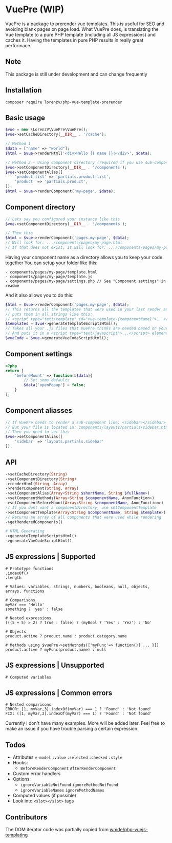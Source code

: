 
# VuePre (WIP)
VuePre is a package to prerender vue templates. This is useful for SEO and avoiding blank pages on page load. What VuePre does, is translating the Vue template to a pure PHP template (including all JS expressions) and caches it. Having the templates in pure PHP results in really great performace. 

## Note

This package is still under development and can change frequently

## Installation
```
composer require lorenzv/php-vue-template-prerender
```

## Basic usage

```php 
$vue = new \LorenzV\VuePre\VuePre();
$vue->setCacheDirectory(__DIR__ . '/cache');

// Method 1
$data = ["name" => "world"];
$html = $vue->renderHtml('<div>Hello {{ name }}!</div>', $data);

// Method 2 - Using component directory (required if you use sub-components)
$vue->setComponentDirectory(__DIR__ . '/components');
$vue->setComponentAlias([
    'product-list' => 'partials.product-list',
    'product' => 'partials.product',
]);
$html = $vue->renderComponent('my-page', $data);
```

## Component directory

```php
// Lets say you configured your instance like this
$vue->setComponentDirectory(__DIR__ . '/components');

// Then this
$html = $vue->renderComponent('pages.my-page', $data);
// Will look for: .../components/pages/my-page.html
// If that does not exist, it will look for: .../components/pages/my-page/template.html

```
Having your component name as a directory allows you to keep your code together
You can setup your folder like this:
```
- components/pages/my-page/template.html
- components/pages/my-page/template.js
- components/pages/my-page/settings.php // See "Component settings" in readme
```
And it also allows you to do this:
```php
$html = $vue->renderComponent('pages.my-page', $data);
// This returns all the templates that were used in your last render and 
// puts them in all strings like this:
// <script type="text/template" id="vue-template-{componentName}">...</script>
$templates = $vue->generateTemplateScriptsHtml();
// Takes all your .js files that VuePre thinks are needed based on your last render
// And puts it in a <script type="text/javascript">...</script> element
$vueCode = $vue->generateVueCodeScriptHtml();
```
## Component settings

```php
<?php
return [
	'beforeMount' => function(&$data){
		// Set some defaults
		$data['openPopup'] = false;
	}
];
```
## Component aliasses

```php
// If VuePre needs to render a sub-component like: <sidebar></sidebar>
// But your file is located in: components/layouts/partials/sidebar.html
// Then you need to set this
$vue->setComponentAlias([
	'sidebar' => 'layouts.partials.sidebar'
]);
```

## API

```php
->setCacheDirectory(String)
->setComponentDirectory(String)
->renderHtml(String, Array)
->renderComponent(String, Array)
->setComponentAlias(Array<String $shortName, String $fullName>)
->setComponentMethods(Array<String $componentName, AnonFunction>)
->setComponentBeforeMount(Array<String $componentName, AnonFunction>)
// If you dont want a componentDirectory, use setComponentTemplate
->setComponentTemplate(Array<String $componentName, String $template>) 
// Returns an array of all components that were used while rendering
->getRenderedComponents() 

# HTML Generating
->generateTemplateScriptsHtml()
->generateVueCodeScriptHtml()
```


## JS expressions | Supported

```
# Prototype functions
.indexOf()
.length

# Values: variables, strings, numbers, booleans, null, objects, arrays, functions

# Comparisons
myVar === 'Hello'
something ? 'yes' : false

# Nested expressions
(((5 + 5) > 2) ? true : false) ? (myBool ? 'Yes' : 'Yez') : 'No'

# Objects
product.active ? product.name : product.category.name

# Methods using $vuePre->setMethods(['myFunc'=> function(){ ... }])
product.active ? myFunc(product.name) : null
```
## JS expressions | Unsupported

```
# Computed variables
```

## JS expressions | Common errors

```
# Nested comparisons
ERROR: [1, myVar,3].indexOf(myVar) === 1 ? 'Found' : 'Not found'
FIX: ([1, myVar,3].indexOf(myVar) === 1) ? 'Found' : 'Not found'
```
Currently i don't have many examples. More will be added later. Feel free to make an issue if you have trouble parsing a certain expression.


## Todos

- Attributes `v-model` `:value` `:selected` `:checked` `:style`
- Hooks: 
	- `BeforeRenderComponent` `AfterRenderComponent`
- Custom error handlers
- Options: 
	- `ignoreVariableNotFound` `ignoreMethodNotFound`
	- `ignoreVariableNames` `ignoreMethodNames`
- Computed values (if possible)
- Look into `<slot></slot>` tags

## Contributors

The DOM iterator code was partially copied from [wmde/php-vuejs-templating](https://github.com/wmde/php-vuejs-templating)

